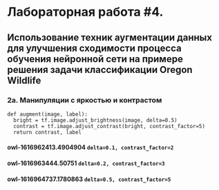 # Лабораторная работа #4.
## Использование техник аугментации данных для улучшения сходимости процесса обучения нейронной сети на примере решения задачи классификации Oregon Wildlife
### 2a. Манипуляции с яркостью и контрастом
```
def augment(image, label):
  bright = tf.image.adjust_brightness(image, delta=0.5)
  contrast = tf.image.adjust_contrast(bright, contrast_factor=5)
  return contrast, label
```
#### owl-1616962413.4904904 ```delta=0.1, contrast_factor=2 ```
#### owl-1616963444.50751 ```delta=0.2, contrast_factor=3 ```
#### owl-1616964737.1780863 ```delta=0.5, contrast_factor=5 ```
